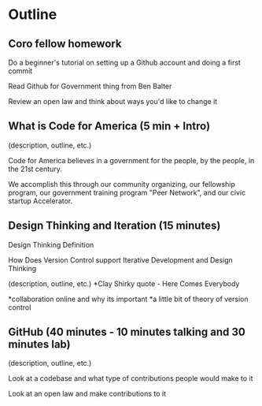 # Outline

## Coro fellow homework 

Do a beginner's tutorial on setting up a Github account and doing a first commit

Read Github for Government thing from Ben Balter

Review an open law and think about ways you'd like to change it

## What is Code for America (5 min + Intro)

(description, outline, etc.)

Code for America believes in a government for the people, by the people, in the 21st century. 

We accomplish this through our community organizing, our fellowship program, our government training program "Peer Network", and our civic startup Accelerator. 

## Design Thinking and Iteration (15 minutes)

Design Thinking Definition

How Does Version Control support Iterative Development and Design Thinking

(description, outline, etc.)
*Clay Shirky quote - Here Comes Everybody

*collaboration online and why its important
*a little bit of theory of version control

## GitHub (40 minutes - 10 minutes talking and 30 minutes lab)

(description, outline, etc.)

Look at a codebase and what type of contributions people would make to it

Look at an open law and make contributions to it
